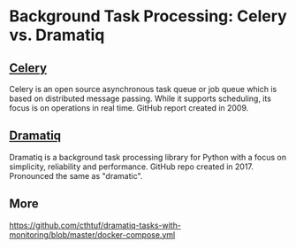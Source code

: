 # Background Task Processing: Celery vs. Dramatiq

## [Celery](https://docs.celeryproject.org/en/stable/getting-started/introduction.html)

Celery is an open source asynchronous task queue or job queue which is based on distributed message passing. While it supports scheduling, its focus is on operations in real time. GitHub report created in 2009.

## [Dramatiq](https://dramatiq.io/)

Dramatiq is a background task processing library for Python with a focus on simplicity, reliability and performance. GitHub repo created in 2017. Pronounced the same as "dramatic".

## More

https://github.com/cthtuf/dramatiq-tasks-with-monitoring/blob/master/docker-compose.yml

